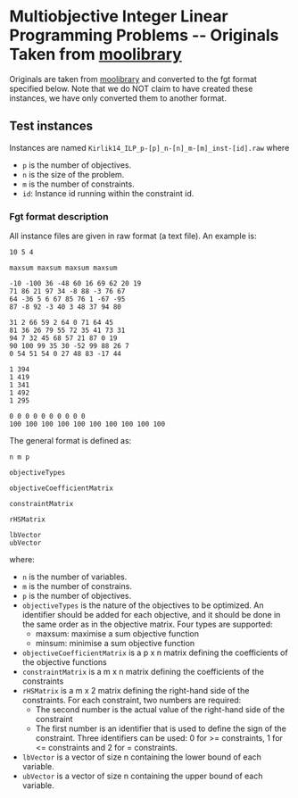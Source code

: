 # Multiobjective Integer Linear Programming Problems -- Originals Taken from [moolibrary](http://home.ku.edu.tr/~moolibrary/)

Originals are taken from [moolibrary](http://home.ku.edu.tr/~moolibrary/) and converted to the fgt format specified below. Note that we do NOT claim to have created these instances, we have only converted them to another format.

## Test instances

Instances are named `Kirlik14_ILP_p-[p]_n-[n]_m-[m]_inst-[id].raw` where 

   - `p` is the number of objectives.
   - `n` is the size of the problem. 
   - `m` is the number of constraints.
   - `id`: Instance id running within the constraint id.

### Fgt format description 

All instance files are given in raw format (a text file). An example is:

```
10 5 4

maxsum maxsum maxsum maxsum 

-10 -100 36 -48 60 16 69 62 20 19
71 86 21 97 34 -8 88 -3 76 67
64 -36 5 6 67 85 76 1 -67 -95
87 -8 92 -3 40 3 48 37 94 80

31 2 66 59 2 64 0 71 64 45
81 36 26 79 55 72 35 41 73 31
94 7 32 45 68 57 21 87 0 19
90 100 99 35 30 -52 99 88 26 7
0 54 51 54 0 27 48 83 -17 44

1 394
1 419
1 341
1 492
1 295

0 0 0 0 0 0 0 0 0 0 
100 100 100 100 100 100 100 100 100 100 
```

The general format is defined as: 

```
n m p

objectiveTypes

objectiveCoefficientMatrix

constraintMatrix

rHSMatrix

lbVector
ubVector
```

where:

   - `n` is the number of variables.
   - `m` is the number of constrains.
   - `p` is the number of objectives.
   - `objectiveTypes` is the nature of the objectives to be optimized. An identifier should be 
   added for each objective, and it should be done in the same order as in the objective matrix. 
   Four types are supported:
      	* maxsum: maximise a sum objective function
      	* minsum: minimise a sum objective function
   - `objectiveCoefficientMatrix` is a p x n matrix defining the coefficients of the objective functions
   - `constraintMatrix` is a m x n matrix defining the coefficients of the constraints
   - `rHSMatrix` is a m x 2 matrix defining the right-hand side of the constraints. 
   For each constraint, two numbers are required:
      * The second number is the actual value of the right-hand side of the constraint
      * The first number is an identifier that is used to define the sign of the constraint. 
      Three identifiers can be used: 0 for >= constraints, 1 for <= constraints and 2 for = constraints.
   - `lbVector` is a vector of size n containing the lower bound of each variable.
   - `ubVector` is a vector of size n containing the upper bound of each variable.
